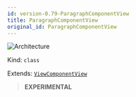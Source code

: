 ```yaml
---
id: version-0.79-ParagraphComponentView
title: ParagraphComponentView
original_id: ParagraphComponentView
---
```


![Architecture](https://img.shields.io/badge/architecture-new_only-blue)

Kind: `class`

Extends: [`ViewComponentView`](ViewComponentView)

> **EXPERIMENTAL**
